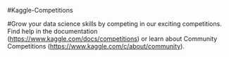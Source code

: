 #Kaggle-Competitions

#Grow your data science skills by competing in our exciting competitions. Find help in the documentation (https://www.kaggle.com/docs/competitions) or learn about Community Competitions (https://www.kaggle.com/c/about/community).
